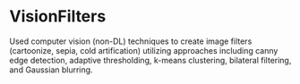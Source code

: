 # VisionFilters

Used computer vision (non-DL) techniques to create image filters (cartoonize, sepia, cold artification) utilizing approaches 
including canny edge detection, adaptive thresholding, k-means clustering, bilateral filtering, and Gaussian blurring. 

